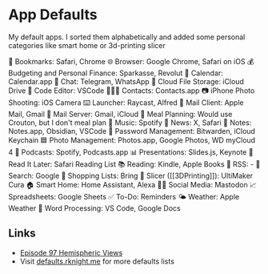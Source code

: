 # App Defaults

My default apps. I sorted them alphabetically and added some personal categories like smart home or 3d-printing slicer

🔖 Bookmarks: Safari, Chrome
🌐 Browser: Google Chrome, Safari on iOS
💰 Budgeting and Personal Finance: Sparkasse, Revolut
📆 Calendar: Calendar.app
💬 Chat: Telegram, WhatsApp
📁 Cloud File Storage: iCloud Drive
🧮 Code Editor: VSCode
🙍🏻‍♂️ Contacts: Contacts.app
📷 iPhone Photo Shooting: iOS Camera
⌨️ Launcher: Raycast, Alfred
📨 Mail Client: Apple Mail, Gmail
📮 Mail Server: Gmail, iCloud
🍴 Meal Planning: Would use Crouton, but I don't meal plan
🎵 Music: Spotify
📰 News: X, Safari
📝 Notes: Notes.app, Obsidian, VSCode
🔐 Password Management: Bitwarden, iCloud Keychain
🟦 Photo Management: Photos.app, Google Photos, WD myCloud 4
🎤 Podcasts: Spotify, Podcasts.app
📊 Presentations: Slides.js, Keynote
📑 Read It Later: Safari Reading List
📚 Reading: Kindle, Apple Books
📖 RSS: -
🔎 Search: Google
🛒 Shopping Lists: Bring
🍕 Slicer ([[3DPrinting]]): UltiMaker Cura
🏠 Smart Home: Home Assistant, Alexa
🤦‍♂️ Social Media: Mastodon
📈 Spreadsheets: Google Sheets
✅ To-Do: Reminders
🌤️ Weather: Apple Weather
📜 Word Processing: VS Code, Google Docs

## Links

- [Episode 97 Hemispheric Views](https://listen.hemisphericviews.com/097)
- Visit [defaults.rknight.me](https://defaults.rknight.me/) for more defaults lists
